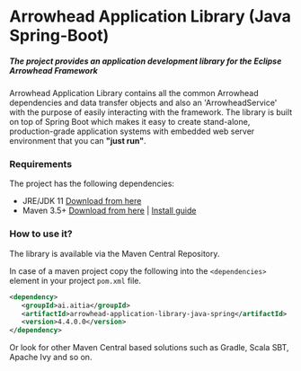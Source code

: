 # Arrowhead Application Library (Java Spring-Boot)
##### The project provides an application development library for the Eclipse Arrowhead Framework

Arrowhead Application Library contains all the common Arrowhead dependencies and data transfer objects and also an 'ArrowheadService' with the purpose of easily interacting with the framework. The library is built on top of Spring Boot which makes it easy to create stand-alone, production-grade application systems with embedded web server environment that you can **"just run"**.

### Requirements

The project has the following dependencies:
* JRE/JDK 11 [Download from here](https://www.oracle.com/technetwork/java/javase/downloads/jdk11-downloads-5066655.html)
* Maven 3.5+ [Download from here](http://maven.apache.org/download.cgi) | [Install guide](https://www.baeldung.com/install-maven-on-windows-linux-mac)

### How to use it?

The library is available via the Maven Central Repository.

In case of a maven project copy the following into the `<dependencies>` element in your project `pom.xml` file.

```xml
<dependency>
   <groupId>ai.aitia</groupId>
   <artifactId>arrowhead-application-library-java-spring</artifactId>
   <version>4.4.0.0</version>
</dependency>
```
Or look for other Maven Central based solutions such as Gradle, Scala SBT, Apache Ivy and so on. 


